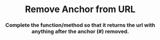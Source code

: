 <div align = 'center'>

# Remove Anchor from URL

</div>

<div align = 'center'>

<h3>Complete the function/method so that it returns the url with anything after the anchor (#) removed.</h3>

</div>
